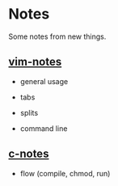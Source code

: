 # Notes

Some notes from new things.

## [vim-notes](vim-notes.rst) 

* general usage

* tabs

* splits

* command line

## [c-notes](c-notes.rst)

* flow (compile, chmod, run)



